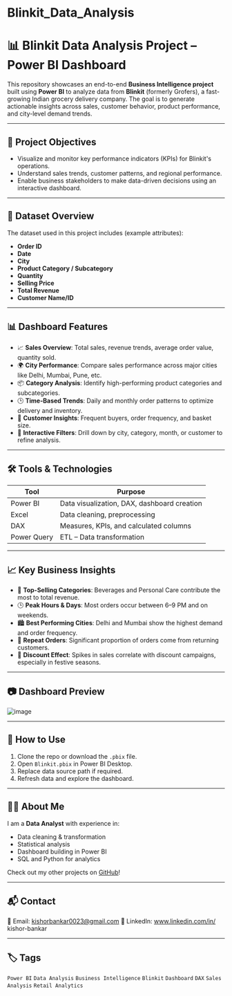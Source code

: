 # Blinkit_Data_Analysis
# 📊 Blinkit Data Analysis Project – Power BI Dashboard

This repository showcases an end-to-end **Business Intelligence project** built using **Power BI** to analyze data from **Blinkit** (formerly Grofers), a fast-growing Indian grocery delivery company. The goal is to generate actionable insights across sales, customer behavior, product performance, and city-level demand trends.

---

## 📌 Project Objectives

- Visualize and monitor key performance indicators (KPIs) for Blinkit's operations.
- Understand sales trends, customer patterns, and regional performance.
- Enable business stakeholders to make data-driven decisions using an interactive dashboard.

---

## 🧩 Dataset Overview

The dataset used in this project includes (example attributes):
- **Order ID**
- **Date**
- **City**
- **Product Category / Subcategory**
- **Quantity**
- **Selling Price**
- **Total Revenue**
- **Customer Name/ID**


---

## 📊 Dashboard Features

- 📈 **Sales Overview**: Total sales, revenue trends, average order value, quantity sold.
- 🌍 **City Performance**: Compare sales performance across major cities like Delhi, Mumbai, Pune, etc.
- 📦 **Category Analysis**: Identify high-performing product categories and subcategories.
- 🕒 **Time-Based Trends**: Daily and monthly order patterns to optimize delivery and inventory.
- 👥 **Customer Insights**: Frequent buyers, order frequency, and basket size.
- 🎯 **Interactive Filters**: Drill down by city, category, month, or customer to refine analysis.

---

## 🛠 Tools & Technologies

| Tool        | Purpose                      |
|-------------|-------------------------------|
| Power BI    | Data visualization, DAX, dashboard creation |
| Excel       | Data cleaning, preprocessing  |
| DAX         | Measures, KPIs, and calculated columns |
| Power Query | ETL – Data transformation     |

---

## 📈 Key Business Insights

- 🥇 **Top-Selling Categories**: Beverages and Personal Care contribute the most to total revenue.
- 🕒 **Peak Hours & Days**: Most orders occur between 6–9 PM and on weekends.
- 🏙️ **Best Performing Cities**: Delhi and Mumbai show the highest demand and order frequency.
- 🔄 **Repeat Orders**: Significant proportion of orders come from returning customers.
- 💸 **Discount Effect**: Spikes in sales correlate with discount campaigns, especially in festive seasons.

---

## 📷 Dashboard Preview

![image](https://github.com/user-attachments/assets/f1aaea24-8be3-4ef4-8b75-fcc4bc66ab61)


---

## 📁 How to Use

1. Clone the repo or download the `.pbix` file.
2. Open `Blinkit.pbix` in Power BI Desktop.
3. Replace data source path if required.
4. Refresh data and explore the dashboard.

---

## 🙋‍♂️ About Me

I am a **Data Analyst** with experience in:
- Data cleaning & transformation
- Statistical analysis
- Dashboard building in Power BI
- SQL and Python for analytics

Check out my other projects on [GitHub](https://github.com/kishorB23)!

---

## 📬 Contact

📧 Email: kishorbankar0023@gmail.com
🔗 LinkedIn: www.linkedin.com/in/
kishor-bankar


---

## 🏷️ Tags

`Power BI` `Data Analysis` `Business Intelligence` `Blinkit` `Dashboard` `DAX` `Sales Analysis` `Retail Analytics`
